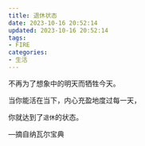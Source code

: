 ```yaml
---
title: 退休状态
date: 2023-10-16 20:52:14
updated: 2023-10-16 20:52:14
tags:
- FIRE
categories:
- 生活
---
```


不再为了想象中的明天而牺牲今天。

当你能活在当下，内心充盈地度过每一天，

你就达到了`退休`的状态。

—摘自纳瓦尔宝典
